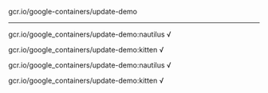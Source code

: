gcr.io/google-containers/update-demo 

----
gcr.io/google_containers/update-demo:nautilus √

gcr.io/google_containers/update-demo:kitten √

gcr.io/google_containers/update-demo:nautilus √

gcr.io/google_containers/update-demo:kitten √

